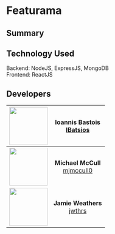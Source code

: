 # Featurama

## Summary

## Technology Used
Backend: NodeJS, ExpressJS, MongoDB 
<br>
Frontend: ReactJS

## Developers


**<a href="https://github.com/IBatsios"><img src="https://avatars3.githubusercontent.com/u/19176974?s=460&v=4" width="100" height="100"></a>**|**<b>Ioannis Bastois</b><br><a href="https://github.com/IBatsios">IBatsios</a>**
:-----:|:-----:
<a href="https://github.com/mjmccull0"><img src="https://avatars1.githubusercontent.com/u/42848059?s=460&v=4" width="100" height="100"></a>|<b>Michael McCull</b><br><a href="https://github.com/mjmccull0">mjmccull0</a>
<a href="https://github.com/jwthrs"><img src="https://avatars3.githubusercontent.com/u/26640295?s=460&v=4" width="100" height="100"></a>|<b>Jamie Weathers</b><br><a href="https://github.com/jwthrs">jwthrs</a>